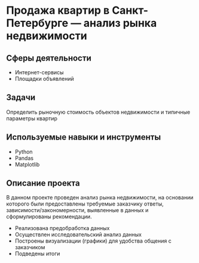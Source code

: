 # Продажа квартир в Санкт-Петербурге — анализ рынка недвижимости

## Сферы деятельности
* Интернет-сервисы
* Площадки объявлений

## Задачи
Определить рыночную стоимость объектов недвижимости и типичные параметры квартир

## Используемые навыки и инструменты
* Python
* Pandas
* Matplotlib

## Описание проекта
В данном проекте проведен анализ рынка недвижимости, на основании которого были предоставлены требуемые заказчику ответы, зависимости/закономерности, выявленные в данных и сформулированы рекомендации.
* Реализована предобработка данных
* Осуществлен исследовательский анализ данных
* Построены визуализации (графики) для удобства общения с заказчиком
* Подведены итоги
